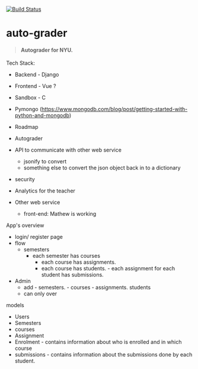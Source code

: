 [![Build Status](https://travis-ci.org/virgiltataru/aagrader.svg?branch=master)](https://travis-ci.org/virgiltataru/aagrader)

# auto-grader

> #### Autograder for NYU.

Tech Stack:

- Backend - Django
- Frontend - Vue ?
- Sandbox - C
- Pymongo (https://www.mongodb.com/blog/post/getting-started-with-python-and-mongodb)
- Roadmap

- Autograder
- API to communicate with other web service
  - jsonify to convert
  - something else to convert the json object back in to a dictionary
- security
- Analytics for the teacher

- Other web service
  - front-end: Mathew is working

App's overview

- login/ register page
- flow
  - semesters
    - each semester has courses
      - each course has assignments.
      - each course has students. - each assignment for each student has submissions.
- Admin
  - add - semesters. - courses - assignments.
    students
  - can only over

models

- Users
- Semesters
- courses
- Assignment
- Enrolment - contains information about who is enrolled and in which course
- submissions - contains information about the submissions done by each student.
